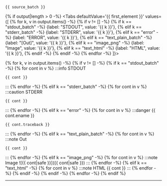 ```{{ lang }}
{{ source_batch }}
```

{% if output|length > 0 -%}
<Tabs
defaultValue='{{ first_element }}'
values={[
{% for k, v in output.items() -%}
{% if v != [] -%}
{% if k == "stdout_batch" -%}
{label: "STDOUT", value: '{{ k }}'},
{% elif k == "stderr_batch" -%}
{label: "STDERR", value: '{{ k }}'},
{% elif k == "error" -%}
{label: "ERROR", value: '{{ k }}'},
{% elif k == "text_plain_batch" -%}
{label: "[Out]", value: '{{ k }}'},
{% elif k == "image_png" -%}
{label: "Image", value: '{{ k }}'},
{% elif k == "text_html" -%}
{label: "HTML", value: '{{ k }}'},
{% endif -%}
{% endif -%}
{% endfor -%}
]}>

{% for k, v in output.items() -%}
{% if v != [] -%}
<TabItem value='{{ k }}'>
{% if k == "stdout_batch" -%}
{% for cont in v %}
:::info STDOUT
```text
{{ cont }}
```
:::
{% endfor -%}
{% elif k == "stderr_batch" -%}
{% for cont in v %}
:::caution STDERR
```text
{{ cont }}
```
:::
{% endfor -%}
{% elif k == "error" -%}
{% for cont in v %}
:::danger {{ cont.ename }}
```text 
{{ cont.traceback }}
```
:::
{% endfor -%}
{% elif k == "text_plain_batch" -%}
{% for cont in v %}
:::note Out
```text
{{ cont }}
```
:::
{% endfor -%}
{% elif k == "image_png" -%}
{% for cont in v %}
:::note Image
![{{ cont|safe }}]({{ cont|safe }})
:::
{% endfor -%}
{% elif k == "text_html" -%}
{% for cont in v %}
:::note HTML
{{ cont }}
:::
{% endfor -%}
{% endif -%}
</TabItem>
{% endif -%}
{% endfor -%}
</Tabs>
{% endif %}

---
